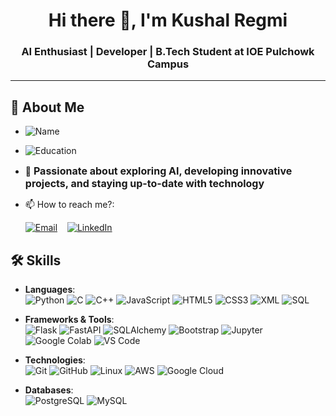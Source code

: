 <h1 align="center">Hi there 👋, I'm Kushal Regmi</h1>
<h3 align="center">AI Enthusiast | Developer | B.Tech Student at IOE Pulchowk Campus</h3>

<hr>

## 👋 About Me

- ![Name](https://img.shields.io/badge/Name-Kushal_Regmi-0077B5?style=flat-square&logo=github&logoColor=white)   
- ![Education](https://img.shields.io/badge/Education-2nd_Year_B.Tech_Student_at_IOE_Pulchowk_Campus-FF5733?style=flat-square)  
- 🌱 <span style="font-size: 16px; font-weight: bold;">Passionate about exploring AI, developing innovative projects, and staying up-to-date with technology</span>
- 📫 How to reach me?:

  [![Email](https://img.shields.io/badge/kushalregmi432@gmail.com-D14836?style=flat&logo=gmail&logoColor=white)](mailto:kushalregmi432@gmail.com) &nbsp;&nbsp;
  [![LinkedIn](https://img.shields.io/badge/LinkedIn%3A%20Kushal%20Regmi-0077B5?style=flat&logo=linkedin&logoColor=white)](https://www.linkedin.com/in/kushal-regmi-0b88a42aa)






## 🛠️ Skills

- **Languages**:  
  ![Python](https://img.shields.io/badge/Python-3776AB?style=flat&logo=python&logoColor=white)
  ![C](https://img.shields.io/badge/C-00599C?style=flat&logo=c&logoColor=white)
  ![C++](https://img.shields.io/badge/C++-00599C?style=flat&logo=c%2B%2B&logoColor=white)
  ![JavaScript](https://img.shields.io/badge/JavaScript-F7DF1E?style=flat&logo=javascript&logoColor=black)
  ![HTML5](https://img.shields.io/badge/HTML5-E34F26?style=flat&logo=html5&logoColor=white)
  ![CSS3](https://img.shields.io/badge/CSS3-1572B6?style=flat&logo=css3&logoColor=white)
  ![XML](https://img.shields.io/badge/XML-FF6600?style=flat&logo=xml&logoColor=white)
  ![SQL](https://img.shields.io/badge/SQL-003B57?style=flat&logo=postgresql&logoColor=white)

- **Frameworks & Tools**:  
  ![Flask](https://img.shields.io/badge/Flask-000000?style=flat&logo=flask&logoColor=white)
  ![FastAPI](https://img.shields.io/badge/FastAPI-009688?style=flat&logo=fastapi&logoColor=white)
  ![SQLAlchemy](https://img.shields.io/badge/SQLAlchemy-0E5B5B?style=flat&logo=sqlalchemy&logoColor=white)
  ![Bootstrap](https://img.shields.io/badge/Bootstrap-7952B3?style=flat&logo=bootstrap&logoColor=white)
  ![Jupyter](https://img.shields.io/badge/Jupyter-F37626?style=flat&logo=jupyter&logoColor=white)
  ![Google Colab](https://img.shields.io/badge/Google_Colab-F9AB00?style=flat&logo=google-colab&logoColor=black)
  ![VS Code](https://img.shields.io/badge/VS_Code-007ACC?style=flat&logo=visual-studio-code&logoColor=white)

- **Technologies**:  
  ![Git](https://img.shields.io/badge/Git-F05032?style=flat&logo=git&logoColor=white)
  ![GitHub](https://img.shields.io/badge/GitHub-181717?style=flat&logo=github&logoColor=white)
  ![Linux](https://img.shields.io/badge/Linux-FCC624?style=flat&logo=linux&logoColor=black)
  ![AWS](https://img.shields.io/badge/AWS-232F3E?style=flat&logo=amazon-aws&logoColor=white)
  ![Google Cloud](https://img.shields.io/badge/Google_Cloud-4285F4?style=flat&logo=google-cloud&logoColor=white)  

- **Databases**:  
  ![PostgreSQL](https://img.shields.io/badge/PostgreSQL-336791?style=flat&logo=postgresql&logoColor=white)
  ![MySQL](https://img.shields.io/badge/MySQL-4479A1?style=flat&logo=mysql&logoColor=white)



